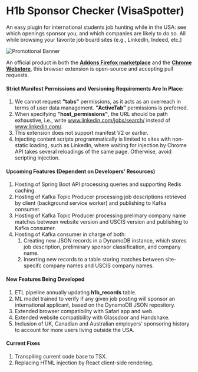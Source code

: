 # H1b Sponsor Checker (VisaSpotter)

An easy plugin for international students job hunting while in the USA: see which openings sponsor you, and which companies are likely to do so. All while browsing your favorite job board sites (e.g., LinkedIn, Indeed, etc.)

![Promotional Banner](https://raw.githubusercontent.com/pakitow/pakitow/main/images-repository/promo-tile-original.png "Banner")

An official product in both the [**Addons Firefox marketplace**](https://addons.mozilla.org/en-US/firefox/addon/h1b-sponsor-checker/) and the [**Chrome Webstore**](https://chrome.google.com/webstore/detail/h1b-sponsor-checker/mcnljenmincmifienefinhkgkbiicccp), this browser extension is open-source and accepting pull requests.

#### Strict Manifest Permissions and Versioning Requirements Are In Place:
1. We cannot request **"tabs"** permissions, as it acts as an overreach in terms of user data management. **"ActiveTab"** permissions is preferred.
2. When specifying **"host_permissions"**, the URL should be path exhaustive, i.e., write www.linkedin.com/jobs/search/ instead of www.linkedin.com/.
3. This extension does not support manifest V2 or earlier.
4. Injecting content scripts programmatically is limited to sites with non-static loading, such as LinkedIn, where waiting for injection by Chrome API takes several reloadings of the same page. Otherwise, avoid scripting injection.

#### Upcoming Features (Dependent on Developers' Resources)
1. Hosting of Spring Boot API processing queries and supporting Redis caching.
2. Hosting of Kafka Topic Producer processing job descriptions retrieved by client (background service worker) and publishing to Kafka consumer.
3. Hosting of Kafka Topic Producer processing prelimary company name matches between website version and USCIS version and publishing to Kafka consumer.
4. Hosting of Kafka consumer in charge of both:
    1.  Creating new JSON records in a DynamoDB instance, which stores job description, preliminary sponsor classification, and company name.
    2.  Inserting new records to a table storing matches between site-specifc company names and USCIS company names.

#### New Features Being Developed
1. ETL pipeline annually updating **h1b_records** table.
2. ML model trained to verify if any given job posting will sponsor an international applicant, based on the DynamoDB JSON repository.
3. Extended browser compatibility with Safari app and web.
4. Extended website compatibility with Glassdoor and Handshake.
5. Inclusion of UK, Canadian and Australian employers' sponsoring history to account for more users living outside the USA.

#### Current Fixes
1. Transpiling current code base to TSX.
2. Replacing HTML injection by React client-side rendering.
